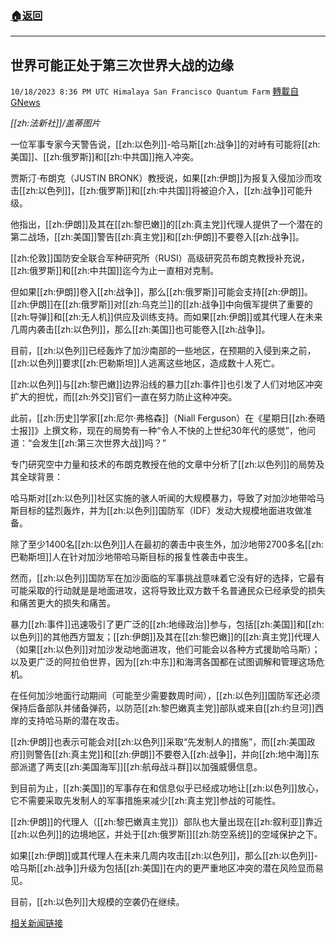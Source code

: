 ###  [:house:返回](README.md)
---


## 世界可能正处于第三次世界大战的边缘
`10/18/2023 8:36 PM UTC Himalaya San Francisco Quantum Farm` [轉載自GNews](https://gnews.org/articles/1851594)

*[[zh:法新社]]/盖蒂图片*


一位军事专家今天警告说，[[zh:以色列]]-哈马斯[[zh:战争]]的对峙有可能将[[zh:美国]]、[[zh:俄罗斯]]和[[zh:中共国]]拖入冲突。

贾斯汀·布朗克（JUSTIN BRONK）教授说，如果[[zh:伊朗]]为报复入侵加沙而攻击[[zh:以色列]]，[[zh:俄罗斯]]和[[zh:中共国]]将被迫介入，[[zh:战争]]可能升级。

他指出，[[zh:伊朗]]及其在[[zh:黎巴嫩]]的[[zh:真主党]]代理人提供了一个潜在的第二战场，[[zh:美国]]警告[[zh:真主党]]和[[zh:伊朗]]不要卷入[[zh:战争]]。

[[zh:伦敦]]国防安全联合军种研究所（RUSI）高级研究员布朗克教授补充说，[[zh:俄罗斯]]和[[zh:中共国]]迄今为止一直相对克制。

但如果[[zh:伊朗]]卷入[[zh:战争]]，那么[[zh:俄罗斯]]可能会支持[[zh:伊朗]]。[[zh:伊朗]]在[[zh:俄罗斯]]对[[zh:乌克兰]]的[[zh:战争]]中向俄军提供了重要的[[zh:导弹]]和[[zh:无人机]]供应及训练支持。而如果[[zh:伊朗]]或其代理人在未来几周内袭击[[zh:以色列]]，那么[[zh:美国]]也可能卷入[[zh:战争]]。

目前，[[zh:以色列]]已经轰炸了加沙南部的一些地区，在预期的入侵到来之前，[[zh:以色列]]要求[[zh:巴勒斯坦]]人逃离这些地区，造成数十人死亡。

[[zh:以色列]]与[[zh:黎巴嫩]]边界沿线的暴力[[zh:事件]]也引发了人们对地区冲突扩大的担忧，而[[zh:外交]]官们一直在努力防止这种冲突。

此前，[[zh:历史]]学家[[zh:尼尔·弗格森]]（Niall Ferguson）在《星期日[[zh:泰晤士报]]》上撰文称，现在的局势有一种“令人不快的上世纪30年代的感觉”，他问道：“会发生[[zh:第三次世界大战]]吗？”

专门研究空中力量和技术的布朗克教授在他的文章中分析了[[zh:以色列]]的局势及其全球背景：

哈马斯对[[zh:以色列]]社区实施的骇人听闻的大规模暴力，导致了对加沙地带哈马斯目标的猛烈轰炸，并为[[zh:以色列]]国防军（IDF）发动大规模地面进攻做准备。

除了至少1400名[[zh:以色列]]人在最初的袭击中丧生外，加沙地带2700多名[[zh:巴勒斯坦]]人在针对加沙地带哈马斯目标的报复性袭击中丧生。

然而，[[zh:以色列]]国防军在加沙面临的军事挑战意味着它没有好的选择，它最有可能采取的行动就是是地面进攻，这将导致比双方数千名普通民众已经承受的损失和痛苦更大的损失和痛苦。

暴力[[zh:事件]]迅速吸引了更广泛的[[zh:地缘政治]]参与，包括[[zh:美国]]和[[zh:以色列]]的其他西方盟友；[[zh:伊朗]]及其在[[zh:黎巴嫩]]的[[zh:真主党]]代理人（如果[[zh:以色列]]对加沙发动地面进攻，他们可能会以各种方式援助哈马斯）；以及更广泛的阿拉伯世界，因为[[zh:中东]]和海湾各国都在试图调解和管理这场危机。

在任何加沙地面行动期间（可能至少需要数周时间），[[zh:以色列]]国防军还必须保持后备部队并储备弹药，以防范[[zh:黎巴嫩真主党]]部队或来自[[zh:约旦河]]西岸的支持哈马斯的潜在攻击。

[[zh:伊朗]]也表示可能会对[[zh:以色列]]采取“先发制人的措施”，而[[zh:美国政府]]则警告[[zh:真主党]]和[[zh:伊朗]]不要卷入[[zh:战争]]，并向[[zh:地中海]]东部派遣了两支[[zh:美国海军]][[zh:航母战斗群]]以加强威慑信息。

到目前为止，[[zh:美国]]的军事存在和信息似乎已经成功地让[[zh:以色列]]放心，它不需要采取先发制人的军事措施来减少[[zh:真主党]]参战的可能性。

[[zh:伊朗]]的代理人（[[zh:黎巴嫩真主党]]）部队也大量出现在[[zh:叙利亚]]靠近[[zh:以色列]]的边境地区，并处于[[zh:俄罗斯]][[zh:防空系统]]的空域保护之下。

如果[[zh:伊朗]]或其代理人在未来几周内攻击[[zh:以色列]]，那么[[zh:以色列]]-哈马斯[[zh:战争]]升级为包括[[zh:美国]]在内的更严重地区冲突的潜在风险显而易见。

目前，[[zh:以色列]]大规模的空袭仍在继续。

[相关新闻链接](https://www.dailymail.co.uk/columnists/article-12639779/Justin-Bronk-Israel-Hamas-Gaza-Russia-China-Iran-America.html?ico=topics_pagination_mobile)
